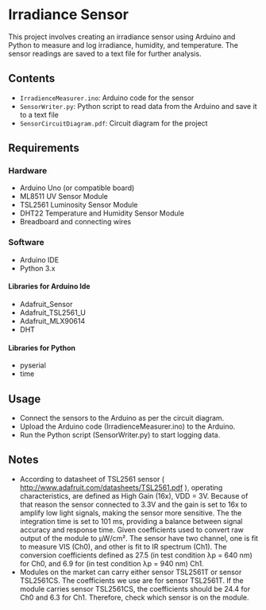 # Irradiance Sensor
This project involves creating an irradiance sensor using Arduino and Python to measure and log irradiance, humidity, and temperature. The sensor readings are saved to a text file for further analysis.

## Contents
- `IrradienceMeasurer.ino`: Arduino code for the sensor
- `SensorWriter.py`: Python script to read data from the Arduino and save it to a text file
- `SensorCircuitDiagram.pdf`: Circuit diagram for the project

## Requirements
### Hardware
- Arduino Uno (or compatible board)
- ML8511 UV Sensor Module
- TSL2561 Luminosity Sensor Module
- DHT22 Temperature and Humidity Sensor Module
- Breadboard and connecting wires

### Software
- Arduino IDE
- Python 3.x

#### Libraries for Arduino Ide
- Adafruit_Sensor
- Adafruit_TSL2561_U
- Adafruit_MLX90614
- DHT
#### Libraries for Python
- pyserial
- time

## Usage
- Connect the sensors to the Arduino as per the circuit diagram.
- Upload the Arduino code (IrradienceMeasurer.ino) to the Arduino.
- Run the Python script (SensorWriter.py) to start logging data.

## Notes
- According to datasheet of TSL2561 sensor ( http://www.adafruit.com/datasheets/TSL2561.pdf ), operating characteristics, are defined as High Gain (16x), VDD = 3V. Because of that reason the sensor connected to 3.3V and the gain is set to 16x to amplify low light signals, making the sensor more sensitive. The the integration time is set to 101 ms, providing a balance between signal accuracy and response time. Given coefficients used to convert raw output of the module to µW/cm². The sensor have two channel, one is fit to measure VIS (Ch0), and other is fit to IR spectrum (Ch1). The conversion coefficients defined as 27.5 (in test condition λp = 640 nm) for Ch0, and 6.9 for (in test condition λp = 940 nm) Ch1. 
- Modules on the market can carry either sensor TSL2561T or sensor TSL2561CS. The coefficients we use are for sensor TSL2561T. If the module carries sensor TSL2561CS, the coefficients should be 24.4 for Ch0 and 6.3 for Ch1. Therefore, check which sensor is on the module.

